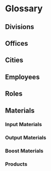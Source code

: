 # Glossary

## Divisions

## Offices

## Cities

## Employees

## Roles

## Materials

### Input Materials

### Output Materials

### Boost Materials

### Products
